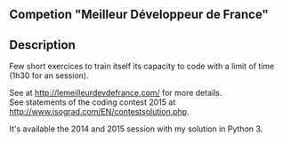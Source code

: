## Competion "Meilleur Développeur de France"

## Description

Few short exercices to train itself its capacity to code with a limit of time (1h30 for an session).  

See at http://lemeilleurdevdefrance.com/ for more details.  
See statements of the coding contest 2015 at http://www.isograd.com/EN/contestsolution.php.  

It's available the 2014 and 2015 session with my solution in Python 3.
